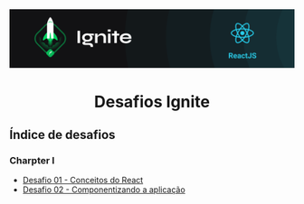 <img alt="ignite-reactjs" title="ignite-reactjs" src=".github/cover-reactjs.png">

<h1 align="center">
  Desafios Ignite
</h1>

## Índice de desafios

### Charpter I
- [Desafio 01 - Conceitos do React](https://github.com/FelipeBrenner/ignite-reactjs-desafios/tree/main/chapter-I-desafio-01-conceitos-do-react)
- [Desafio 02 - Componentizando a aplicação](https://github.com/FelipeBrenner/ignite-reactjs-desafios/tree/main/chapter-I-desafio-02-componentizando-a-aplicacao)